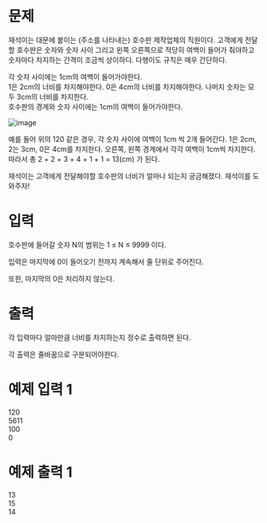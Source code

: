 # 문제
재석이는 대문에 붙이는 (주소를 나타내는) 호수판 제작업체의 직원이다. 고객에게 전달할 호수판은 숫자와 숫자 사이 그리고 왼쪽 오른쪽으로 적당히 여백이 들어가 줘야하고 숫자마다 차지하는 간격이 조금씩 상이하다. 다행이도 규칙은 매우 간단하다. 

각 숫자 사이에는 1cm의 여백이 들어가야한다.  
1은 2cm의 너비를 차지해야한다. 0은 4cm의 너비를 차지해야한다. 나머지 숫자는 모두 3cm의 너비를 차지한다.  
호수판의 경계와 숫자 사이에는 1cm의 여백이 들어가야한다.  

![image](https://user-images.githubusercontent.com/45219806/104847339-c68fb900-5922-11eb-8258-c19483cb9f04.png)

예를 들어 위의 120 같은 경우,  각 숫자 사이에 여백이 1cm 씩 2개 들어간다. 1은 2cm, 2는 3cm, 0은 4cm를 차지한다. 오른쪽, 왼쪽 경계에서 각각 여백이 1cm씩 차지한다. 따라서 총 2 + 2 + 3 + 4 + 1 + 1 = 13(cm) 가 된다.

재석이는 고객에게 전달해야할 호수판의 너비가 얼마나 되는지 궁금해졌다. 재석이를 도와주자!

# 입력
호수판에 들어갈 숫자 N의 범위는 1 ≤ N ≤ 9999 이다.

입력은 마지막에 0이 들어오기 전까지 계속해서 줄 단위로 주어진다.

또한, 마지막의 0은 처리하지 않는다.

# 출력
각 입력마다 얼마만큼 너비를 차지하는지 정수로 출력하면 된다.

각 출력은 줄바꿈으로 구분되어야한다.

# 예제 입력 1 
120  
5611  
100  
0  
# 예제 출력 1 
13  
15  
14  
